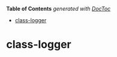 <!-- START doctoc generated TOC please keep comment here to allow auto update -->
<!-- DON'T EDIT THIS SECTION, INSTEAD RE-RUN doctoc TO UPDATE -->

**Table of Contents** _generated with [DocToc](https://github.com/thlorenz/doctoc)_

- [class-logger](#class-logger)

<!-- END doctoc generated TOC please keep comment here to allow auto update -->

# class-logger
